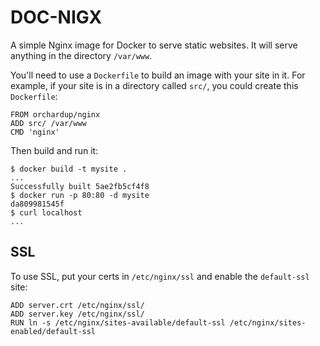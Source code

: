 DOC-NIGX
============

A simple Nginx image for Docker to serve static websites. It will serve anything in the directory `/var/www`.

You'll need to use a `Dockerfile` to build an image with your site in it. For example, if your site is in a directory called `src/`, you could create this `Dockerfile`:

    FROM orchardup/nginx
    ADD src/ /var/www
    CMD 'nginx'

Then build and run it:

    $ docker build -t mysite .
    ...
    Successfully built 5ae2fb5cf4f8
    $ docker run -p 80:80 -d mysite
    da809981545f
    $ curl localhost
    ...

SSL
---

To use SSL, put your certs in `/etc/nginx/ssl` and enable the `default-ssl` site:

    ADD server.crt /etc/nginx/ssl/
    ADD server.key /etc/nginx/ssl/
    RUN ln -s /etc/nginx/sites-available/default-ssl /etc/nginx/sites-enabled/default-ssl


